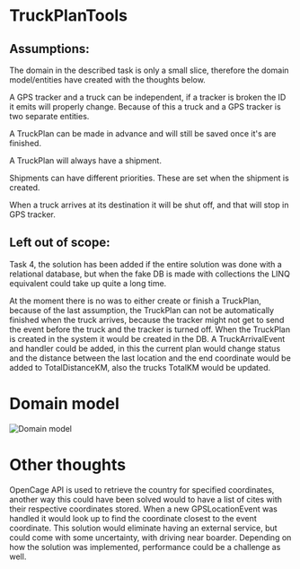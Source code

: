 # TruckPlanTools

## Assumptions:
The domain in the described task is only a small slice, therefore the domain model/entities have created with the thoughts below.

A GPS tracker and a truck can be independent, if a tracker is broken the ID it emits will properly change. Because of this a truck and a GPS tracker is two separate entities.

A TruckPlan can be made in advance and will still be saved once it's are finished.

A TruckPlan will always have a shipment.

Shipments can have different priorities. These are set when the shipment is created.

When a truck arrives at its destination it will be shut off, and that will stop in GPS tracker.

## Left out of scope:

Task 4, the solution has been added if the entire solution was done with a relational database, but when the fake DB is made with collections the LINQ equivalent could take up quite a long time.

At the moment there is no was to either create or finish a TruckPlan, because of the last assumption, the TruckPlan can not be automatically finished when the truck arrives, because the tracker might not get to send the event before the truck and the tracker is turned off. When the TruckPlan is created in the system it would be created in the DB. A TruckArrivalEvent and handler could be added, in this the current plan would change status and the distance between the last location and the end coordinate would be added to TotalDistanceKM, also the trucks TotalKM would be updated.

# Domain model
![Domain model](https://user-images.githubusercontent.com/84728646/217355268-2666aa7a-ccfc-4ba1-909d-f3e78998a596.png)

# Other thoughts
OpenCage API is used to retrieve the country for specified coordinates, another way this could have been solved would to have a list of cites with their respective coordinates stored. When a new GPSLocationEvent was handled it would look up to find the coordinate closest to the event coordinate. This solution would eliminate having an external service, but could come with some uncertainty, with driving near boarder. Depending on how the solution was implemented, performance could be a challenge as well.
